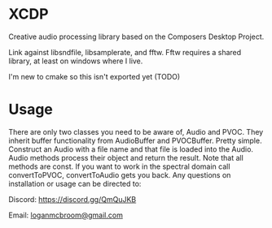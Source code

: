 # XCDP
Creative audio processing library based on the Composers Desktop Project.

Link against libsndfile, libsamplerate, and fftw. Fftw requires a shared library, at least on windows where I live.

I'm new to cmake so this isn't exported yet (TODO)

# Usage
There are only two classes you need to be aware of, Audio and PVOC. They inherit buffer functionality from AudioBuffer and PVOCBuffer. 
Pretty simple. Construct an Audio with a file name and that file is loaded into the Audio. Audio methods process their object and return the result.
Note that all methods are const. If you want to work in the spectral domain call convertToPVOC, convertToAudio gets you back.
Any questions on installation or usage can be directed to:

Discord: https://discord.gg/QmQuJKB

Email: loganmcbroom@gmail.com
